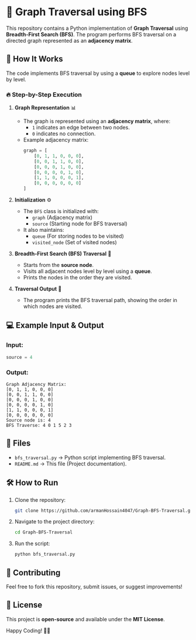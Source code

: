 # 🚀 Graph Traversal using BFS

This repository contains a Python implementation of **Graph Traversal** using **Breadth-First Search (BFS)**. The program performs BFS traversal on a directed graph represented as an **adjacency matrix**.

## 📌 How It Works
The code implements BFS traversal by using a **queue** to explore nodes level by level.

### 🔥 Step-by-Step Execution

1. **Graph Representation** 📊
   - The graph is represented using an **adjacency matrix**, where:
     - `1` indicates an edge between two nodes.
     - `0` indicates no connection.
   - Example adjacency matrix:
     ```python
     graph = [
         [0, 1, 1, 0, 0, 0],
         [0, 0, 1, 1, 0, 0],
         [0, 0, 0, 1, 0, 0],
         [0, 0, 0, 0, 1, 0],
         [1, 1, 0, 0, 0, 1],
         [0, 0, 0, 0, 0, 0]
     ]
     ```

2. **Initialization** ⚙️
   - The `BFS` class is initialized with:
     - `graph` (Adjacency matrix)
     - `source` (Starting node for BFS traversal)
   - It also maintains:
     - `queue` (For storing nodes to be visited)
     - `visited_node` (Set of visited nodes)

3. **Breadth-First Search (BFS) Traversal** 🔄
   - Starts from the **source node**.
   - Visits all adjacent nodes level by level using a **queue**.
   - Prints the nodes in the order they are visited.

4. **Traversal Output** 📢
   - The program prints the BFS traversal path, showing the order in which nodes are visited.

## 💻 Example Input & Output
### Input:
```python
source = 4
```
### Output:
```
Graph Adjacency Matrix:
[0, 1, 1, 0, 0, 0]
[0, 0, 1, 1, 0, 0]
[0, 0, 0, 1, 0, 0]
[0, 0, 0, 0, 1, 0]
[1, 1, 0, 0, 0, 1]
[0, 0, 0, 0, 0, 0]
Source node is: 4
BFS Traverse: 4 0 1 5 2 3
```

## 📂 Files
- `bfs_traversal.py` → Python script implementing BFS traversal.
- `README.md` → This file (Project documentation).

## 🛠️ How to Run
1. Clone the repository:
   ```sh
   git clone https://github.com/armanHossain4047/Graph-BFS-Traversal.git
   ```
2. Navigate to the project directory:
   ```sh
   cd Graph-BFS-Traversal
   ```
3. Run the script:
   ```sh
   python bfs_traversal.py
   ```

## 🤝 Contributing
Feel free to fork this repository, submit issues, or suggest improvements!

## 📜 License
This project is **open-source** and available under the **MIT License**.

Happy Coding! 🚀🎯

